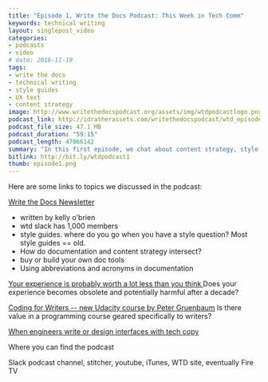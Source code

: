 ```yaml
---
title: "Episode 1, Write the Docs Podcast: This Week in Tech Comm"
keywords: technical writing
layout: singlepost_video
categories: 
- podcasts
- video
# date: 2016-11-19
tags:
- write the docs
- technical writing
- style guides
- UX text
- content strategy
image: http://www.writethedocspodcast.org/assets/img/wtdpodcastlogo.png
podcast_link: http://idratherassets.com/writethedocspodcast/wtd_episode_1.mp3
podcast_file_size: 47.1 MB
podcast_duration: "59:15"
podcast_length: 47066142 
summary: "In this first episode, we chat about content strategy, style guides, abbreviations and acronyms, developer-written UI copy, and more. The four co-hosts include Jared Morgan, Carlee Potter, Chris Ward, and Tom Johnson. Locations for the co-hosts include Sydney, Brisbane, Berlin, and California. In this first episode, we introduce the podcast, co-hosts, style, and general tone of the podcast."
bitlink: http://bit.ly/wtdpodcast1
thumb: episode1.png
---
```


Here are some links to topics we discussed in the podcast:

[Write the Docs Newsletter](http://us6.campaign-archive2.com/?u=94377ea46d8b176a11a325d03&id=5e6688ab4c&e=bddb90f28a)

- written by kelly o'brien
- wtd slack has 1,000 members
- style guides. where do you go when you have a style question? Most style guides == old.
- How do documentation and content strategy intersect?
- buy or build your own doc tools
- Using abbreviations and acronyms in documentation

[Your experience is probably worth a lot less than you think
](https://techcrunch.com/2016/10/22/your-experience-is-probably-worth-a-lot-less-than-you-think/amp/)
Does your experience becomes obsolete and potentially harmful after a decade?  

[Coding for Writers -- new Udacity course by Peter Gruenbaum](https://www.udemy.com/coding-for-writers-1-basic-programming/)
Is there value in a programming course geared specifically to writers?

[When engineers write or design interfaces with tech copy](http://jaredleonmorgan.net/2016/11/08/U-Bnk-Has-NFC-About-Correct-User-Feedback.html)

Where you can find the podcast

Slack podcast channel, stitcher, youtube, iTunes, WTD site, eventually Fire TV